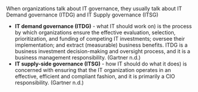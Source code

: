 When organizations talk about IT governance, they usually talk about IT Demand governance (ITDG) and IT Supply governance (ITSG)
- **IT demand governance (ITDG)** - what IT should work on) is the process by which organizations ensure the effective evaluation, selection, prioritization, and funding of competing IT investments; oversee their implementation; and extract (measurable) business benefits. ITDG is a business investment decision-making and oversight process, and it is a business management responsibility. (Gartner n.d.)
- **IT supply-side governance (ITSG)** - how IT should do what it does) is concerned with ensuring that the IT organization operates in an effective, efficient and compliant fashion, and it is primarily a CIO responsibility. (Gartner n.d.)
